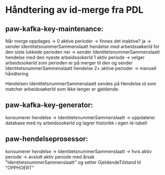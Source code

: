 # Håndtering av id-merge fra PDL

## paw-kafka-key-maintenance:
Når merge oppdages ->
    0 aktive perioder -> 
        finnes det inaktive? 
            ja -> sender IdentitetsnummerSammenslaatt hendelse med arbeidssøkerId for den siste lukkede perioden
            nei -> sender IdentitetsnummerSammenslaatt hendelse med den nyeste arbeidssokerId
    1 aktiv periode -> velger arbeidssokerId som perioden er på merger til den og sender IdentitetsnummerSammenslaatt hendelse
    2+ aktive perioder -> manuell håndtering

Hendelsen IdentitetsnummerSammenslaatt sendes på Hendelse.id som matcher arbeidssøkerId som ikke lenger er gjeldende.

## paw-kafka-key-generator:
konsumerer hendelse ->
    IdentitetsnummerSammenslaatt -> 
        oppdaterer database med ny arbeidssokerId og lagrer historikk i egen id-tabell

## paw-hendelseprosessor:
konsumerer hendelse ->
    IdentitetsnummerSammenslaatt -> 
        hvis aktiv periode -> 
            avslutt aktiv periode med årsak "IdentitetsnummerSammenslaatt" og setter GjeldendeTilstand til "OPPHOERT"


